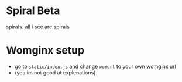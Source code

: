# Spiral Beta
spirals. all i see are spirals

# Womginx setup
- go to `static/index.js` and change `womurl` to your own womginx url
- (yea im not good at explenations)
